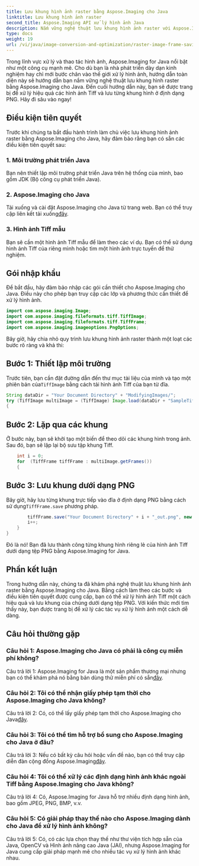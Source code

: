 ```yaml
---
title: Lưu khung hình ảnh raster bằng Aspose.Imaging cho Java
linktitle: Lưu khung hình ảnh raster
second_title: Aspose.Imaging API xử lý hình ảnh Java
description: Nắm vững nghệ thuật lưu khung hình ảnh raster với Aspose.Imaging cho Java. Tìm hiểu cách xử lý hiệu quả hình ảnh Tiff và lưu từng khung hình ở định dạng PNG.
type: docs
weight: 19
url: /vi/java/image-conversion-and-optimization/raster-image-frame-saving/
---
```

Trong lĩnh vực xử lý và thao tác hình ảnh, Aspose.Imaging for Java nổi bật như một công cụ mạnh mẽ. Cho dù bạn là nhà phát triển dày dạn kinh nghiệm hay chỉ mới bước chân vào thế giới xử lý hình ảnh, hướng dẫn toàn diện này sẽ hướng dẫn bạn nắm vững nghệ thuật lưu khung hình raster bằng Aspose.Imaging cho Java. Đến cuối hướng dẫn này, bạn sẽ được trang bị để xử lý hiệu quả các hình ảnh Tiff và lưu từng khung hình ở định dạng PNG. Hãy đi sâu vào ngay!

## Điều kiện tiên quyết

Trước khi chúng ta bắt đầu hành trình làm chủ việc lưu khung hình ảnh raster bằng Aspose.Imaging cho Java, hãy đảm bảo rằng bạn có sẵn các điều kiện tiên quyết sau:

### 1. Môi trường phát triển Java
Bạn nên thiết lập môi trường phát triển Java trên hệ thống của mình, bao gồm JDK (Bộ công cụ phát triển Java).

### 2. Aspose.Imaging cho Java
 Tải xuống và cài đặt Aspose.Imaging cho Java từ trang web. Bạn có thể truy cập liên kết tải xuống[đây](https://releases.aspose.com/imaging/java/).

### 3. Hình ảnh Tiff mẫu
Bạn sẽ cần một hình ảnh Tiff mẫu để làm theo các ví dụ. Bạn có thể sử dụng hình ảnh Tiff của riêng mình hoặc tìm một hình ảnh trực tuyến để thử nghiệm.

## Gói nhập khẩu

Để bắt đầu, hãy đảm bảo nhập các gói cần thiết cho Aspose.Imaging cho Java. Điều này cho phép bạn truy cập các lớp và phương thức cần thiết để xử lý hình ảnh.

```java
import com.aspose.imaging.Image;
import com.aspose.imaging.fileformats.tiff.TiffImage;
import com.aspose.imaging.fileformats.tiff.TiffFrame;
import com.aspose.imaging.imageoptions.PngOptions;
```

Bây giờ, hãy chia nhỏ quy trình lưu khung hình ảnh raster thành một loạt các bước rõ ràng và khả thi:

## Bước 1: Thiết lập môi trường

 Trước tiên, bạn cần đặt đường dẫn đến thư mục tài liệu của mình và tạo một phiên bản của`TiffImage` bằng cách tải hình ảnh Tiff của bạn từ đĩa.

```java
String dataDir = "Your Document Directory" + "ModifyingImages/";
try (TiffImage multiImage = (TiffImage) Image.load(dataDir + "SampleTiff1.tiff"))
{
```

## Bước 2: Lặp qua các khung

Ở bước này, bạn sẽ khởi tạo một biến để theo dõi các khung hình trong ảnh. Sau đó, bạn sẽ lặp lại bộ sưu tập khung Tiff.

```java
    int i = 0;
    for  (TiffFrame tiffFrame : multiImage.getFrames())
    {
```

## Bước 3: Lưu khung dưới dạng PNG

 Bây giờ, hãy lưu từng khung trực tiếp vào đĩa ở định dạng PNG bằng cách sử dụng`TiffFrame.save` phương pháp.

```java
        tiffFrame.save("Your Document Directory" + i + "_out.png", new PngOptions());
        i++;
    }
}
```

Đó là nó! Bạn đã lưu thành công từng khung hình riêng lẻ của hình ảnh Tiff dưới dạng tệp PNG bằng Aspose.Imaging for Java.

## Phần kết luận

Trong hướng dẫn này, chúng ta đã khám phá nghệ thuật lưu khung hình ảnh raster bằng Aspose.Imaging cho Java. Bằng cách làm theo các bước và điều kiện tiên quyết được cung cấp, bạn có thể xử lý hình ảnh Tiff một cách hiệu quả và lưu khung của chúng dưới dạng tệp PNG. Với kiến thức mới tìm thấy này, bạn được trang bị để xử lý các tác vụ xử lý hình ảnh một cách dễ dàng.

## Câu hỏi thường gặp

### Câu hỏi 1: Aspose.Imaging cho Java có phải là công cụ miễn phí không?

 Câu trả lời 1: Aspose.Imaging for Java là một sản phẩm thương mại nhưng bạn có thể khám phá nó bằng bản dùng thử miễn phí có sẵn[đây](https://releases.aspose.com/).

### Câu hỏi 2: Tôi có thể nhận giấy phép tạm thời cho Aspose.Imaging cho Java không?

 Câu trả lời 2: Có, có thể lấy giấy phép tạm thời cho Aspose.Imaging cho Java[đây](https://purchase.aspose.com/temporary-license/).

### Câu hỏi 3: Tôi có thể tìm hỗ trợ bổ sung cho Aspose.Imaging cho Java ở đâu?

 Câu trả lời 3: Nếu có bất kỳ câu hỏi hoặc vấn đề nào, bạn có thể truy cập diễn đàn cộng đồng Aspose.Imaging[đây](https://forum.aspose.com/).

### Câu hỏi 4: Tôi có thể xử lý các định dạng hình ảnh khác ngoài Tiff bằng Aspose.Imaging cho Java không?

Câu trả lời 4: Có, Aspose.Imaging for Java hỗ trợ nhiều định dạng hình ảnh, bao gồm JPEG, PNG, BMP, v.v.

### Câu hỏi 5: Có giải pháp thay thế nào cho Aspose.Imaging dành cho Java để xử lý hình ảnh không?

Câu trả lời 5: Có, có các lựa chọn thay thế như thư viện tích hợp sẵn của Java, OpenCV và Hình ảnh nâng cao Java (JAI), nhưng Aspose.Imaging for Java cung cấp giải pháp mạnh mẽ cho nhiều tác vụ xử lý hình ảnh khác nhau.